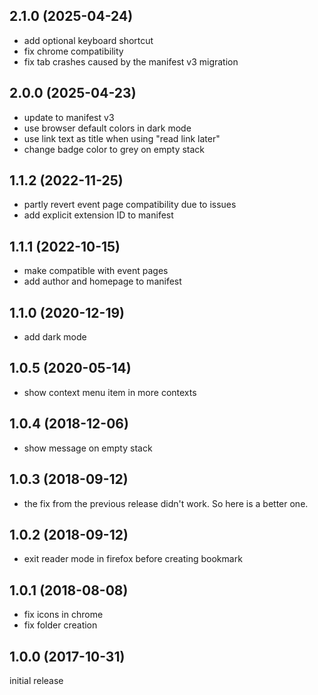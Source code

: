 2.1.0 (2025-04-24)
------------------

-	add optional keyboard shortcut
-	fix chrome compatibility
-	fix tab crashes caused by the manifest v3 migration


2.0.0 (2025-04-23)
------------------

-	update to manifest v3
-	use browser default colors in dark mode
-	use link text as title when using "read link later"
-	change badge color to grey on empty stack


1.1.2 (2022-11-25)
------------------

-	partly revert event page compatibility due to issues
-	add explicit extension ID to manifest


1.1.1 (2022-10-15)
------------------

-	make compatible with event pages
-	add author and homepage to manifest


1.1.0 (2020-12-19)
------------------

-	add dark mode


1.0.5 (2020-05-14)
------------------

-	show context menu item in more contexts


1.0.4 (2018-12-06)
------------------

-	show message on empty stack


1.0.3 (2018-09-12)
------------------

-	the fix from the previous release didn't work. So here is a better one.


1.0.2 (2018-09-12)
------------------

-	exit reader mode in firefox before creating bookmark


1.0.1 (2018-08-08)
------------------

-	fix icons in chrome
-	fix folder creation


1.0.0 (2017-10-31)
------------------

initial release
